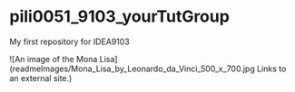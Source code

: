 # pili0051_9103_yourTutGroup

My first repository for IDEA9103

![An image of the Mona Lisa](readmeImages/Mona_Lisa_by_Leonardo_da_Vinci_500_x_700.jpg
Links to an external site.)